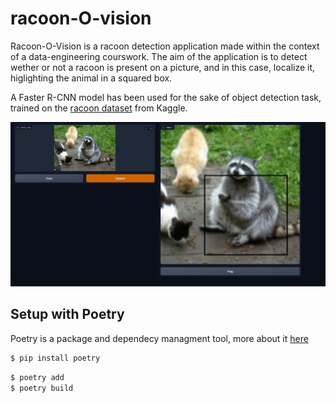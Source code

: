 # racoon-O-vision
Racoon-O-Vision is a racoon detection application made within the context of a data-engineering courswork.
The aim of the application is to detect wether or not a racoon is present on a picture, and in this case, localize it, higlighting the animal in a squared box.

A Faster R-CNN model has been used for the sake of object detection task, trained on the [racoon dataset](https://www.kaggle.com/datasets/debasisdotcom/racoon-detection/code) from Kaggle.

![alt text](image.png)

## Setup with Poetry

Poetry is a package and dependecy managment tool, more about it [here](https://python-poetry.org/)

```sh
$ pip install poetry
```
```sh
$ poetry add 
$ poetry build 
```
